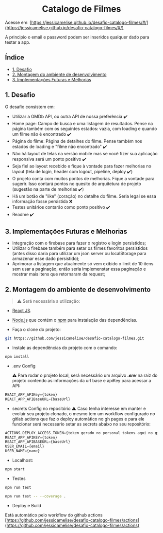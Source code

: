 <h1 align="center">Catalogo de Filmes</h1>

Acesse em: [https://jessicamelise.github.io/desafio-catalogo-filmes/#/](https://jessicamelise.github.io/desafio-catalogo-filmes/#/)

A principio o email e password podem ser inseridos qualquer dado para testar a app.

## Índice

* [1. Desafio](#1-desafio)
* [2. Montagem do ambiente de desenvolvimento](#2-montagem-do-ambiente-de-desenvolvimento)
* [3. Implementações Futuras e Melhorias](#3-implementações-futuras-e-melhorias)

## 1. Desafio

O desafio consistem em:

- Utilizar a OMDb API, ou outra API de nossa preferência :heavy_check_mark:
- Home page: Campo de busca e uma listagem de resultados. Pense na página também com os seguintes estados: vazia, com loading e quando um filme não é encontrado :heavy_check_mark:
- Página do filme: Página de detalhes do filme. Pense também nos estados de loading e "filme não encontrado" :heavy_check_mark:
- Não há layout de telas na versão mobile mas se você fizer sua aplicação responsiva será um ponto positivo :heavy_check_mark:
- Seja fiel ao layout recebido e fique à vontade para fazer melhorias no layout (tela de login, header com logout, pipeline, deploy :heavy_check_mark:)
- O projeto conta com muitos pontos de melhorias. Fique a vontade para sugerir. Isso contará pontos no quesito de arquitetura de projeto (sugestão na parte de melhorias :heavy_check_mark:)
- Há um botão de "like" (coração) no detalhe do filme. Seria legal se essa informação fosse persistida :x:
- Testes unitários contarão como ponto positivo :heavy_check_mark:
- Readme :heavy_check_mark:

## 3. Implementações Futuras e Melhorias

* Integração com o firebase para fazer o registro e login persistidos;
* Utilizar o firebase também para setar os filmes favoritos persistidos (antes disso daria para utilizar um json server ou localStorage para armazenar esse dado persistido);
* Aprimorar a listagem que atualmente só vem exibido o limit de 10 itens sem usar a paginação, então seria implemenstar essa paginação e mostrar mais itens que retornaram da request; 

## 2. Montagem do ambiente de desenvolvimento

> :warning: Será necessária a utilização:

* [React JS](https://pt-br.reactjs.org/docs/getting-started.html).

* [Node.js](https://nodejs.org/) que contém o [npm](https://docs.npmjs.com/) para instalação das dependências.

* Faça o clone do projeto:

``` sh
git https://github.com/jessicamelise/desafio-catalogo-filmes.git
```

* Instale as dependências do projeto com o comando:

``` sh
npm install
```

* .env Config

  :warning: Para rodar o projeto local, será necessário um arquivo _**.env**_ na raiz do projeto contendo as informações da url base e apiKey para acessar a API:

``` js
REACT_APP_APIKey={token}
REACT_APP_APIBaseURL={baseUrl}
```

* secrets Config no repositório
  :warning: Caso tenha interesse em manter e evoluir seu projeto clonado, o mesmo tem um workflow configurado no gitlab actions que faz o deploy automático no gh pages e para ele funcionar será necessario setar as secrets abaixo no seu repositório:

``` js
ACTIONS_DEPLOY_ACCESS_TOKEN={token gerado no personal tokens aqui no github}
REACT_APP_APIKEY={token}
REACT_APP_APIBASEURL={baseUrl}
USER_EMAIL={email}
USER_NAME={name}
```

* Localhost:

``` sh
npm start
```

* Testes

```sh
npm run test
```

```sh
npm run test -- --coverage .
```

* Deploy e Build

Está automático pelo workflow do github actions
[https://github.com/jessicamelise/desafio-catalogo-filmes/actions](https://github.com/jessicamelise/desafio-catalogo-filmes/actions)